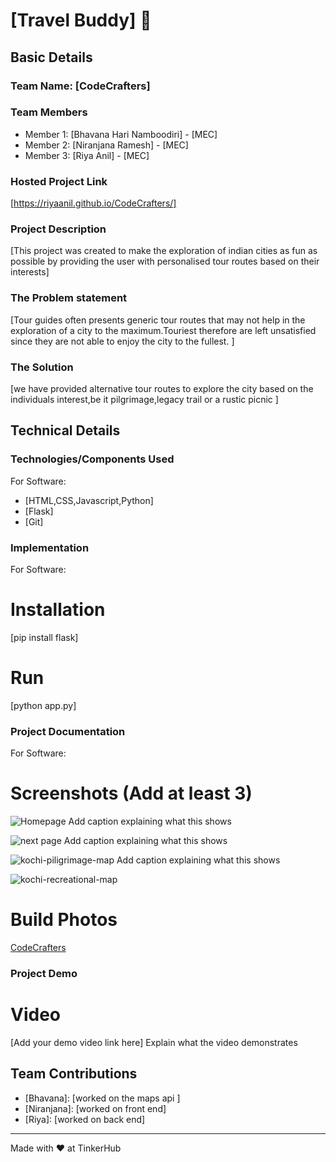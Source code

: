 # [Travel Buddy] 🎯


## Basic Details
### Team Name: [CodeCrafters]


### Team Members
- Member 1: [Bhavana Hari Namboodiri] - [MEC]
- Member 2: [Niranjana Ramesh] - [MEC]
- Member 3: [Riya Anil] - [MEC]

### Hosted Project Link
[https://riyaanil.github.io/CodeCrafters/]

### Project Description
[This project was created to make the exploration of indian cities as fun as possible by providing the user with personalised tour routes based on their interests]

### The Problem statement
[Tour guides often presents generic tour routes that may not help in the exploration of a city to the maximum.Touriest therefore are left unsatisfied since they are not able to enjoy the city to the fullest. ]

### The Solution
[we have provided alternative tour routes to explore the city based on the individuals interest,be it pilgrimage,legacy trail or a rustic picnic ]

## Technical Details
### Technologies/Components Used
For Software:
- [HTML,CSS,Javascript,Python]
- [Flask]
- [Git]

### Implementation
For Software:
# Installation
[pip install flask]

# Run
[python app.py]

### Project Documentation
For Software:

# Screenshots (Add at least 3)
![Homepage](https://drive.google.com/file/d/1t36QVG6UdmdGXD2Jidj5YOhXrYFSAkZE/view?usp=sharing)
Add caption explaining what this shows

![next page](https://drive.google.com/file/d/1Lpts8mOTjYlrnVNtSy7uBVeXshJdPME-/view?usp=drive_link)
Add caption explaining what this shows

![kochi-piligrimage-map](https://drive.google.com/file/d/1uATirmcAvC6mHgCVlslOC5JNHqVVniFq/view?usp=drive_link)
Add caption explaining what this shows

![kochi-recreational-map](https://drive.google.com/file/d/1TYJo-TRB2sb5uOPboQiD3MsJaCW4m9R5/view?usp=sharing)

# Build Photos
[CodeCrafters](https://drive.google.com/file/d/14Md9eS4MjexFv0MwPU2w2qY7n_e1cJHs/view?usp=drive_link)



### Project Demo
# Video
[Add your demo video link here]
Explain what the video demonstrates


## Team Contributions
- [Bhavana]: [worked on the maps api ]
- [Niranjana]: [worked on front end]
- [Riya]: [worked on back end]

---
Made with ❤️ at TinkerHub
